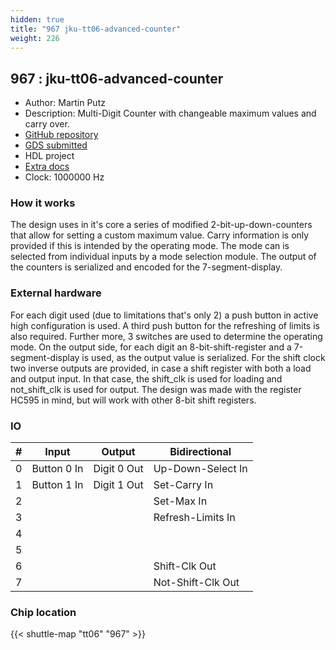 ```yaml
---
hidden: true
title: "967 jku-tt06-advanced-counter"
weight: 226
---
```


## 967 : jku-tt06-advanced-counter

* Author: Martin Putz
* Description: Multi-Digit Counter with changeable maximum values and carry over.
* [GitHub repository](https://github.com/k12005911/jku-tt06-advanced-counter)
* [GDS submitted](https://github.com/k12005911/jku-tt06-advanced-counter/actions/runs/8628055571)
* HDL project
* [Extra docs](None)
* Clock: 1000000 Hz

<!---

This file is used to generate your project datasheet. Please fill in the information below and delete any unused
sections.

You can also include images in this folder and reference them in the markdown. Each image must be less than
512 kb in size, and the combined size of all images must be less than 1 MB.
-->


### How it works

The design uses in it's core a series of modified 2-bit-up-down-counters that allow for setting a custom maximum value. Carry information is only provided if this is intended by the operating mode. The mode can is selected from individual inputs by a mode selection module. The output of the counters is serialized and encoded for the 7-segment-display.

### External hardware

For each digit used (due to limitations that's only 2) a push button in active high configuration is used. A third push button for the refreshing of limits is also required. Further more, 3 switches are used to determine the operating mode.
On the output side, for each digit an 8-bit-shift-register and a 7-segment-display is used, as the output value is serialized. For the shift clock two inverse outputs are provided, in case a shift register with both a load and output input. In that case, the shift_clk is used for loading and not_shift_clk is used for output. The design was made with the register HC595 in mind, but will work with other 8-bit shift registers.


### IO

| # | Input          | Output         | Bidirectional   |
| - | -------------- | -------------- | --------------- |
| 0 | Button 0 In | Digit 0 Out | Up-Down-Select In |
| 1 | Button 1 In | Digit 1 Out | Set-Carry In |
| 2 |  |  | Set-Max In |
| 3 |  |  | Refresh-Limits In |
| 4 |  |  |  |
| 5 |  |  |  |
| 6 |  |  | Shift-Clk Out |
| 7 |  |  | Not-Shift-Clk Out |

### Chip location

{{< shuttle-map "tt06" "967" >}}

